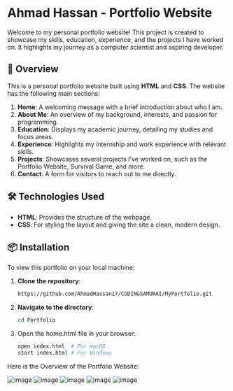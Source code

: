 # Ahmad Hassan - Portfolio Website

Welcome to my personal portfolio website! This project is created to showcase my skills, education, experience, and the projects I have worked on. It highlights my journey as a computer scientist and aspiring developer.

## 🚀 Overview

This is a personal portfolio website built using **HTML** and **CSS**. The website has the following main sections:

1. **Home**: A welcoming message with a brief introduction about who I am.
2. **About Me**: An overview of my background, interests, and passion for programming.
3. **Education**: Displays my academic journey, detailing my studies and focus areas.
4. **Experience**: Highlights my internship and work experience with relevant skills.
5. **Projects**: Showcases several projects I’ve worked on, such as the Portfolio Website, Survival Game, and more.
6. **Contact**: A form for visitors to reach out to me directly.

## 🛠️ Technologies Used

- **HTML**: Provides the structure of the webpage.
- **CSS**: For styling the layout and giving the site a clean, modern design.

## 📦 Installation

To view this portfolio on your local machine:

1. **Clone the repository**:

   ```bash
   https://github.com/AhmadHassan17/CODINGSAMURAI/MyPortfolio.git

2. **Navigate to the directory**:

   ```bash
   cd Portfolio

3. Open the home.html file in your browser:

    ```bash
    open index.html  # For macOS
    start index.html # For Windows

Here is the Overview of the Portfolio Website:

![image](https://github.com/user-attachments/assets/ae348e6b-378d-43c6-95d2-924e373a30c6)
![image](https://github.com/user-attachments/assets/6b98c42c-6bd6-4339-b7d9-787582b5b7bb)
![image](https://github.com/user-attachments/assets/802b7176-7c27-43ed-af4c-76b07840fe2b)
![image](https://github.com/user-attachments/assets/9f4220d5-1ea6-4b9c-b19b-a93d0c4a1882)
![image](https://github.com/user-attachments/assets/34acdab5-37d8-4e32-926f-c40c0fa2adc5)




